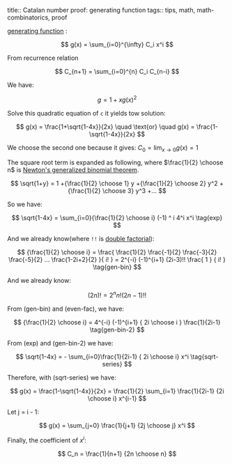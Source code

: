 title:: Catalan number proof: generating function
tags:: tips, math, math-combinatorics, proof

[generating function](https://en.wikipedia.org/wiki/Generating_function) :

$$
g(x) = \sum_{i=0}^{\infty} C_i x^i
$$

From recurrence relation

$$
C_{n+1} = \sum_{i=0}^{n} C_i C_{n-i}
$$

We have:

$$
g = 1 + x {g(x)}^2
$$


Solve this quadratic equation of `c` it yields tow solution:

$$
g(x) = \frac{1+\sqrt{1-4x}}{2x}
\quad
\text{or}
\quad
g(x) = \frac{1-\sqrt{1-4x}}{2x}
$$

We choose the second one because it gives: $C_0 = \lim_{x \to 0} g(x) = 1$

The square root term is expanded as following, where $\frac{1}{2} \choose n$ is [Newton's generalized binomial theorem](https://en.wikipedia.org/wiki/Binomial_theorem#Newton's_generalized_binomial_theorem).

$$
\sqrt{1+y} = 1
+{\frac{1}{2} \choose 1} y
+{\frac{1}{2} \choose 2} y^2
+{\frac{1}{2} \choose 3} y^3
+...
$$


So we have:

$$
\sqrt{1-4x} = \sum_{i=0}{\frac{1}{2} \choose i} (-1) ^ i 4^i x^i \tag{exp}
$$

And we already know(where `!!` is [double factorial](https://en.wikipedia.org/wiki/Double_factorial)):

$$
{\frac{1}{2} \choose i} =
\frac{
\frac{1}{2}
\frac{-1}{2}
\frac{-3}{2}
\frac{-5}{2}
...
\frac{1-2i+2}{2} }{ i! }
= 2^{-i}
(-1)^{i+1}
(2i-3)!!
\frac{ 1 } { i! }
\tag{gen-bin}
$$

And we already know:

$$
(2n)! = 2^n n! (2n-1)!!
\tag{even-fac}
$$

From (gen-bin) and (even-fac), we have:

$$
{\frac{1}{2} \choose i} = 4^{-i} (-1)^{i+1} { 2i \choose i } \frac{1}{2i-1}
\tag{gen-bin-2}
$$

From (exp) and (gen-bin-2) we have:

$$
\sqrt{1-4x}
= - \sum_{i=0}\frac{1}{2i-1} { 2i \choose i} x^i
\tag{sqrt-series}
$$


Therefore, with (sqrt-series) we have:


$$
g(x) = \frac{1-\sqrt{1-4x}}{2x} = \frac{1}{2} \sum_{i=1} \frac{1}{2i-1} {2i \choose i} x^{i-1}
$$

Let j = i - 1:

$$
g(x) = \sum_{j=0} \frac{1}{j+1} {2j \choose j} x^i
$$

Finally, the coefficient of $x^i$:

$$
C_n = \frac{1}{n+1} {2n \choose n}
$$
